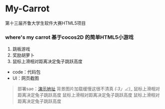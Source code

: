 # My-Carrot
第十三届齐鲁大学生软件大赛HTML5项目
### where's my carrot 基于cocos2D 的简单HTML5小游戏
1. 跳板游戏
2. 奖励胡萝卜
3. 鼠标上滑相对距离决定兔子跳跃高度

* code：代码包
* UI：网页截图

>部署sae：[演示地址](http://mycarrot.applinzi.com/)  背景图片加载缓慢这很不清真 _(:3」∠)__
鼠标上滑相对距离决定兔子跳跃高度 鼠标上滑相对距离决定兔子跳跃高度 鼠标上滑相对距离决定兔子跳跃高度


